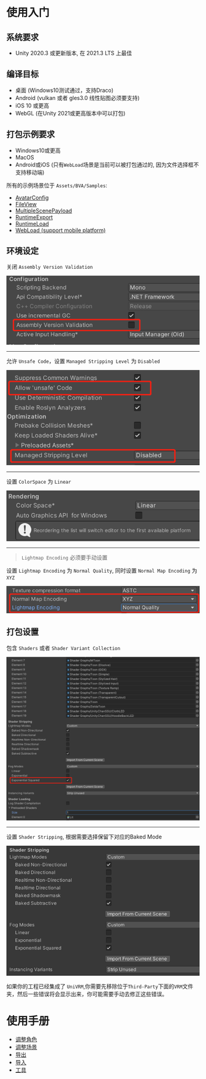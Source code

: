 # 使用入门

## 系统要求

- Unity 2020.3 或更新版本, 在 2021.3 LTS 上最佳

## 编译目标

- 桌面 (Windows10测试通过，支持Draco)
- Android (vulkan 或者 gles3.0 线性贴图必须要支持)
- iOS 10 或更高
- WebGL (在Unity 2021或更高版本中可以打包)

## 打包示例要求

- Windows10或更高
- MacOS
- Android或iOS (只有`WebLoad`场景是当前可以被打包通过的, 因为文件选择框不支持移动端)

所有的示例场景位于 `Assets/BVA/Samples`:
- [AvatarConfig](../docs/examples/AvatarConfig.zh.md)
- [FileView](../docs/examples/FileViewer.zh.md)
- [MultipleScenePayload](../docs/examples/MultipleScenePayload.zh.md)
- [RuntimeExport](../docs/examples/RuntimeExport.zh.md)
- [RuntimeLoad](../docs/examples/RuntimeLoad.zh.md)
- [WebLoad (support mobile platform)](../docs/examples/WebLoad.zh.md)

## 环境设定

关闭 `Assembly Version Validation`

![glb](pics/assembly_version_validation.png)

***

允许 `Unsafe Code`，设置 `Managed Stripping Level` 为 `Disabled`

![glb](pics/managed_stripping_level.png)

***

设置 `ColorSpace` 为 `Linear`

![glb](pics/color_space_setting.png)

***

> `Lightmap Encoding` 必须要手动设置

设置 `Lightmap Encoding` 为 `Normal Quality`, 同时设置 `Normal Map Encoding` 为 `XYZ`

![glb](pics/texture_encoding.png)

## 打包设置

包含 `Shaders` 或者 `Shader Variant Collection`

![glb](pics/graphics_setting.png)

***

设置 `Shader Stripping`, 根据需要选择保留下对应的Baked Mode

![glb](pics/shader_stripping.png)

如果你的工程已经集成了 `UniVRM`,你需要先移除位于`Third-Party`下面的`VRM`文件夹，然后一些错误将会显示出来，你可能需要手动去修正这些错误。

# 使用手册

- [调整角色](work/Avatar.zh.md)
- [调整场景](work/Scene.zh.md)
- [导出](work/Export.zh.md)
- [导入](work/Import.zh.md)
- [工具](tools/Tools.zh.md)